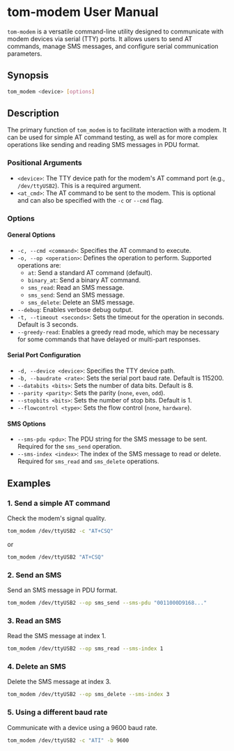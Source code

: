 # tom-modem User Manual

`tom-modem` is a versatile command-line utility designed to communicate with modem devices via serial (TTY) ports. It allows users to send AT commands, manage SMS messages, and configure serial communication parameters.

## Synopsis

```bash
tom_modem <device> [options]
```

## Description

The primary function of `tom_modem` is to facilitate interaction with a modem. It can be used for simple AT command testing, as well as for more complex operations like sending and reading SMS messages in PDU format.

### Positional Arguments

-   `<device>`: The TTY device path for the modem's AT command port (e.g., `/dev/ttyUSB2`). This is a required argument.
-   `<at_cmd>`: The AT command to be sent to the modem. This is optional and can also be specified with the `-c` or `--cmd` flag.

### Options

#### General Options
-   `-c, --cmd <command>`: Specifies the AT command to execute.
-   `-o, --op <operation>`: Defines the operation to perform. Supported operations are:
    -   `at`: Send a standard AT command (default).
    -   `binary_at`: Send a binary AT command.
    -   `sms_read`: Read an SMS message.
    -   `sms_send`: Send an SMS message.
    -   `sms_delete`: Delete an SMS message.
-   `--debug`: Enables verbose debug output.
-   `-t, --timeout <seconds>`: Sets the timeout for the operation in seconds. Default is 3 seconds.
-   `--greedy-read`: Enables a greedy read mode, which may be necessary for some commands that have delayed or multi-part responses.

#### Serial Port Configuration
-   `-d, --device <device>`: Specifies the TTY device path.
-   `-b, --baudrate <rate>`: Sets the serial port baud rate. Default is 115200.
-   `--databits <bits>`: Sets the number of data bits. Default is 8.
-   `--parity <parity>`: Sets the parity (`none`, `even`, `odd`).
-   `--stopbits <bits>`: Sets the number of stop bits. Default is 1.
-   `--flowcontrol <type>`: Sets the flow control (`none`, `hardware`).

#### SMS Options
-   `--sms-pdu <pdu>`: The PDU string for the SMS message to be sent. Required for the `sms_send` operation.
-   `--sms-index <index>`: The index of the SMS message to read or delete. Required for `sms_read` and `sms_delete` operations.

## Examples

### 1. Send a simple AT command
Check the modem's signal quality.

```bash
tom_modem /dev/ttyUSB2 -c "AT+CSQ"
```
or
```bash
tom_modem /dev/ttyUSB2 "AT+CSQ"
```

### 2. Send an SMS
Send an SMS message in PDU format.

```bash
tom_modem /dev/ttyUSB2 --op sms_send --sms-pdu "0011000D9168..."
```

### 3. Read an SMS
Read the SMS message at index 1.

```bash
tom_modem /dev/ttyUSB2 --op sms_read --sms-index 1
```

### 4. Delete an SMS
Delete the SMS message at index 3.

```bash
tom_modem /dev/ttyUSB2 --op sms_delete --sms-index 3
```

### 5. Using a different baud rate
Communicate with a device using a 9600 baud rate.

```bash
tom_modem /dev/ttyUSB2 -c "ATI" -b 9600
```
